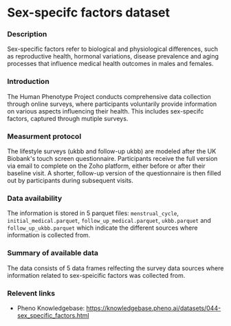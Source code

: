 # Sex-specifc factors dataset

### Description

Sex-specific factors refer to biological and physiological differences, such as reproductive health, hormonal variations, disease prevalence and aging processes that influence medical health outcomes in males and females.

### Introduction

The Human Phenotype Project conducts comprehensive data collection through online surveys, where participants voluntarily provide information on various aspects influencing their health. This includes sex-specifc factors, captured through mutiple surveys.

### Measurment protocol 
<!-- long measurment protocol for the data browser -->
The lifestyle surveys (ukbb and follow-up ukbb) are modeled after the UK Biobank's touch screen questionnaire. Participants receive the full version via email to complete on the Zoho platform, either before or after their baseline visit. A shorter, follow-up version of the questionnaire is then filled out by participants during subsequent visits. 

### Data availability 
<!-- for the example notebooks -->
The information is stored in 5 parquet files: `menstrual_cycle`, `initial_medical.parquet`, `follow_up_medical.parquet`, `ukbb.parquet` and `follow_up_ukbb.parquet` which indicate the different sources where information is collected from.

### Summary of available data 
<!-- for the data browser -->
The data consists of 5 data frames relfecting the survey data sources where information related to sex-speicific factors was collected from.

### Relevent links

* Pheno Knowledgebase: https://knowledgebase.pheno.ai/datasets/044-sex_specific_factors.html
